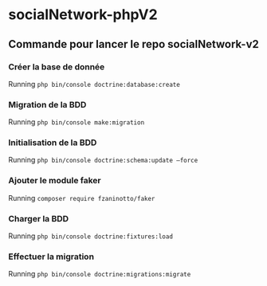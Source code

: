 # socialNetwork-phpV2

## Commande pour lancer le repo socialNetwork-v2


### Créer la base de donnée
Running ``` php bin/console doctrine:database:create ```

### Migration de la BDD
Running ```php bin/console make:migration```

### Initialisation de la BDD
Running ```php bin/console doctrine:schema:update —force```

### Ajouter le module faker
Running ```composer require fzaninotto/faker``` 

### Charger la BDD
Running ```php bin/console doctrine:fixtures:load``` 

### Effectuer la migration
Running ```php bin/console doctrine:migrations:migrate```


